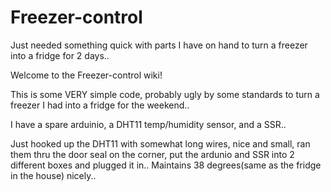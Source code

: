 # Freezer-control
Just needed something quick with parts I have on hand to turn a freezer into a fridge for 2 days..

Welcome to the Freezer-control wiki!

This is some VERY simple code, probably ugly by some standards to turn a freezer I had into a fridge for the weekend..

I have a spare arduinio, a DHT11 temp/humidity sensor, and a SSR..

Just hooked up the DHT11 with somewhat long wires, nice and small, ran them thru the door seal on the corner, put the ardunio and SSR 
into 2 different boxes and plugged it in.. Maintains 38 degrees(same as the fridge in the house) nicely..
